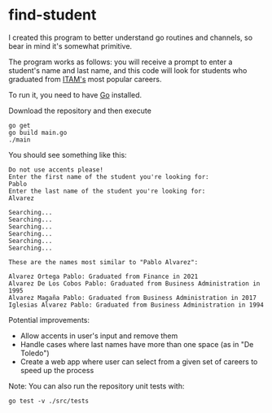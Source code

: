 # find-student

I created this program to better understand go routines and channels, so bear in mind it's somewhat primitive.

The program works as follows: you will receive a prompt to enter a student's name and last name,
and this code will look for students who graduated from [ITAM's](https://www.itam.mx) most popular careers.

To run it, you need to have [Go](https://go.dev) installed.

Download the repository and then execute 

```shell
go get
go build main.go
./main
```

You should see something like this:

````text
Do not use accents please!
Enter the first name of the student you're looking for: 
Pablo
Enter the last name of the student you're looking for: 
Alvarez

Searching...
Searching...
Searching...
Searching...
Searching...
Searching...

These are the names most similar to "Pablo Alvarez":

Alvarez Ortega Pablo: Graduated from Finance in 2021
Alvarez De Los Cobos Pablo: Graduated from Business Administration in 1995
Alvarez Magaña Pablo: Graduated from Business Administration in 2017
Iglesias Alvarez Pablo: Graduated from Business Administration in 1994
````

Potential improvements:
* Allow accents in user's input and remove them
* Handle cases where last names have more than one space (as in "De  Toledo")
* Create a web app where user can select from a given set of careers to speed up the process


Note: You can also run the repository unit tests with:
```shell
go test -v ./src/tests
```
